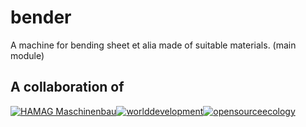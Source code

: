 # bender
A machine for bending sheet et alia made of suitable materials. (main module)



A collaboration of
---

<a href="http://hamag-maschinenbau.de">![HAMAG Maschinenbau](http://hamag-maschinenbau.de/fileadmin/logo_small.png)</a><a href="http://github.com/worlddevelopment">![worlddevelopment](https://avatars2.githubusercontent.com/u/10389026?v=3&s=300 "worlddevelopment")</a><a href="http://opensourceecology.de">![opensourceecology](https://hsto.org/storage2/43d/88a/96f/43d88a96fb1231024090eb5eef2c024c.png)</a>

